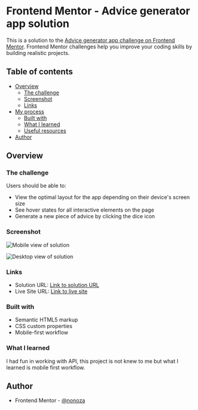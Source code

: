 # Frontend Mentor - Advice generator app solution

This is a solution to the [Advice generator app challenge on Frontend Mentor](https://www.frontendmentor.io/challenges/advice-generator-app-QdUG-13db). Frontend Mentor challenges help you improve your coding skills by building realistic projects.

## Table of contents

- [Overview](#overview)
  - [The challenge](#the-challenge)
  - [Screenshot](#screenshot)
  - [Links](#links)
- [My process](#my-process)
  - [Built with](#built-with)
  - [What I learned](#what-i-learned)
  - [Useful resources](#useful-resources)
- [Author](#author)

## Overview

### The challenge

Users should be able to:

- View the optimal layout for the app depending on their device's screen size
- See hover states for all interactive elements on the page
- Generate a new piece of advice by clicking the dice icon

### Screenshot

![Mobile view of solution](./design/mobile.PNG)

![Desktop view of solution](./design/desktop.PNG)

### Links

- Solution URL: [Link to solution URL](https://github.com/nonoza/advice-generator-app-main)
- Live Site URL: [Link to live site](https://nonoza.github.io/advice-generator-app-main/)



### Built with

- Semantic HTML5 markup
- CSS custom properties
- Mobile-first workflow


### What I learned
I had fun in working with API, this project is not knew to me but what I learned is mobile first workflow.



## Author

- Frontend Mentor - [@nonoza](https://www.frontendmentor.io/profile/nonoza)

